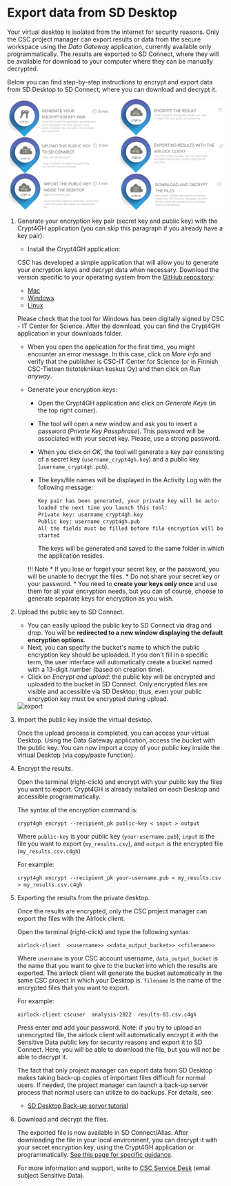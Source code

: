 #  Export data from SD Desktop

Your virtual desktop is isolated from the internet for security reasons. Only the CSC project manager can export results or data from the secure workspace using the _Data Gateway_ application, currently available only programmatically. The results are exported to SD Connect, where they will be available for download to your computer where they can be manually decrypted. 


Below you can find step-by-step instructions to encrypt and export data from SD Desktop to SD Connect, where you can download and decrypt it. 

[![Data-export](images/desktop/airlock.png)](images/desktop/airlock.png)


1. Generate your encryption key pair (secret key and public key) with the Crypt4GH application (you can skip this paragraph if you already have a key pair).

      * Install the Crypt4GH application:

      CSC has developed a simple application that will allow you to generate your encryption keys and decrypt data when necessary. 
      Download the version specific to your operating system from the [GitHub repository](https://github.com/CSCfi/crypt4gh-gui):

      * [Mac](https://github.com/CSCfi/crypt4gh-gui/releases/download/v1.3.0/crypt4gh-gui-python3.10-macos-amd64.zip)
      * [Windows](https://github.com/CSCfi/crypt4gh-gui/releases/download/v1.3.0/crypt4gh-gui-python3.10-windows-amd64.zip)
      * [Linux](https://github.com/CSCfi/crypt4gh-gui/releases/download/v1.3.0/crypt4gh-gui-python3.10-linux-amd64.zip)

    Please check that the tool for Windows has been digitally signed by CSC - IT Center for Science. After the download, you can find the Crypt4GH application in your downloads folder.

    * When you open the application for the first time, you might encounter an error message. In this case, click on _More info_ and verify that the publisher is CSC-IT Center for Science (or in Finnish CSC-Tieteen tietotekniikan keskus Oy) and then click on _Run anyway_.

    * Generate your encryption keys:

        - Open the Crypt4GH application and click on _Generate Keys_ (in the top right corner).
        - The tool will open a new window and ask you to insert a password (_Private Key Passphrase_). This password will be associated with your secret key. Please, use a strong password.
        - When you click on _OK_, the tool will generate a key pair consisting of a secret key (`username_crypt4gh.key`) and a public key (`username_crypt4gh.pub`).
        - The keys/file names will be displayed in the Activity Log with the following message:

            ```
            Key pair has been generated, your private key will be auto-loaded the next time you launch this tool:
            Private key: username_crypt4gh.key
            Public key: username_crypt4gh.pub
            All the fields must be filled before file encryption will be started
            ```

            The keys will be generated and saved to the same folder in which the application resides.

        !!! Note
            * If you lose or forget your secret key, or the password, you will be unable to decrypt the files.
            * Do not share your secret key or your password.
            * You need to **create your keys only once** and use them for all your encryption needs, but you can of course, choose to generate separate keys for encryption as you wish.

2. Upload the public key to SD Connect. 

      * You can easily upload the public key to SD Connect via drag and drop. You will be **redirected to a new window displaying the default encryption options**. 
      * Next, you can specify the bucket's name to which the public encryption key should be uploaded. If you don't fill in a specific term, the user interface will automatically create a bucket named with a 13-digit number (based on creation time). 
      * Click on _Encrypt and upload_: the public key will be encrypted and uploaded to the bucket in SD Connect. Only encrypted files are visible and accessible via SD Desktop; thus, even your public encryption key must be encrypted during upload.

    <img width="960" alt="export" src="https://user-images.githubusercontent.com/83574067/160693019-e0bafc69-7bc6-4cb4-bca4-37db0e124b63.png">

3. Import the public key inside the virtual desktop.

    Once the upload process is completed, you can access your virtual Desktop. Using the Data Gateway application, access the bucket with the public key. You can now import a copy of your public key inside the virtual Desktop (via copy/paste function). 

4. Encrypt the results.

    Open the terminal (right-click) and encrypt with your public key the files you want to export. Crypt4GH is already installed on each Desktop and accessible programmatically. 

    The syntax of the encryption command is:

    ```text
    crypt4gh encrypt --recipient_pk public-key < input > output
    ```

    Where `public-key` is your public key (`your-username.pub`), `input` is the file you want to export (`my_results.csv`), and `output` is the encrypted file (`my_results.csv.c4gh`)

    For example:

    ```text
    crypt4gh encrypt --recipient_pk your-username.pub < my_results.csv > my_results.csv.c4gh
    ```

5. Exporting the results from the private desktop.

    Once the results are encrypted, only the CSC project manager can export the files with the Airlock client. 

    Open the terminal (right-click) and type the following syntax:

    ```text
    airlock-client  <<username>> <<data_output_bucket>> <<filename>>
    ```

    Where `username` is your CSC account username, `data_output_bucket` is the name that you want to give to the bucket into which the results are exported. The airlock client will generate the bucket automatically in the same CSC project in which your Desktop is. `filename` is the name of the encrypted files that you want to export.

    For example:

    ```text
    airlock-client cscuser  analysis-2022  results-03.csv.c4gh
    ```

    Press enter and add your password. Note: if you try to upload an unencrypted file, the airlock client will automatically encrypt it with the Sensitive Data public key for security reasons and export it to SD Connect. Here, you will be able to download the file, but you will not be able to decrypt it.

    The fact that only project manager can export data from SD Desktop makes taking back-up copies of important files difficult for normal users. 
    If needed, the project manager can launch a back-up server process that normal users can utilize to do backups. For details, see:

    * [SD Desktop Back-up server tutorial](tutorials/backup_sd_desktop.md)

6. Download and decrypt the files.

    The exported file is now available in SD Connect/Allas. After downloading the file in your local environment, you can decrypt it with your secret encryption key, using the Crypt4GH application or programmatically. [See this page for specific guidance](sd-connect-download-old-version.md). 

    For more information and support, write to [CSC Service Desk](../../support/contact.md) (email subject Sensitive Data).
